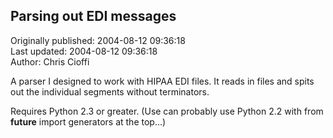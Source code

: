 ## Parsing out EDI messages  
Originally published: 2004-08-12 09:36:18  
Last updated: 2004-08-12 09:36:18  
Author: Chris Cioffi  
  
A parser I designed to work with HIPAA EDI files.  It reads in files and spits out the individual segments without terminators.

Requires Python 2.3 or greater.  (Use can probably use Python 2.2 with from __future__ import generators at the top...)